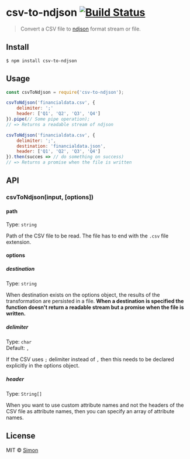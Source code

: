 # csv-to-ndjson [![Build Status](https://travis-ci.org/SimonJang/csv-to-ndjson.svg?branch=master)](https://travis-ci.org/SimonJang/csv-to-ndjson)

> Convert a CSV file to [ndjson](http://ndjson.org/) format stream or file.


## Install

```
$ npm install csv-to-ndjson
```


## Usage

```js
const csvToNdjson = require('csv-to-ndjson');

csvToNdjson('financialdata.csv', {
	delimiter: ';'
	header: ['Q1', 'Q2', 'Q3', 'Q4']
}).pipe(// Some pipe operation);
// => Returns a readable stream of ndjson

csvToNdjson('financialdata.csv', {
	delimiter: ';',
	destination: 'financialdata.json',
	header: ['Q1', 'Q2', 'Q3', 'Q4']
}).then(succes => // do something on success)
// => Returns a promise when the file is written
```

## API

### csvToNdjson(input, [options])

#### path

Type: `string`

Path of the CSV file to be read. The file has to end with the `.csv` file extension.

#### options

##### destination

Type: `string`<br>

When destination exists on the options object, the results of the transformation are persisted in a file. <b>When a destination is specified the function doesn't return a readable stream but a promise when the file is written.</b>

##### delimiter

Type: `char`<br>
Default: `,`

If the CSV uses `;` delimiter instead of `,` then this needs to be declared explicitly in the options object.

##### header

Type: `String[]`<br>

When you want to use custom attribute names and not the headers of the CSV file as attribute names, then you can specify an array of attribute names.


## License

MIT © [Simon](https://github.com/SimonJang)

